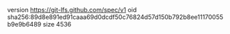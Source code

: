 version https://git-lfs.github.com/spec/v1
oid sha256:89d8e891ed91caaa69d0dcdf50c76824d57d150b792b8ee11170055b9e9b6489
size 4536
